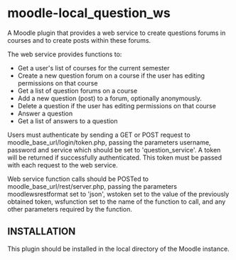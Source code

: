 moodle-local_question_ws
========================

A Moodle plugin that provides a web service to create questions forums in courses and to create posts within these forums.

The web service provides functions to:
  - Get a user's list of courses for the current semester
  - Create a new question forum on a course if the user has editing permissions on that course
  - Get a list of question forums on a course
  - Add a new question (post) to a forum, optionally anonymously.
  - Delete a question if the user has editing permissions on that course
  - Answer a question
  - Get a list of answers to a question

Users must authenticate by sending a GET or POST request to moodle_base_url/login/token.php, passing the parameters username, password and service which should be set to 'question_service'. A token will be returned if successfully authenticated. This token must be passed with each request to the web service.

Web service function calls should be POSTed to moodle_base_url/rest/server.php, passing the parameters moodlewsrestformat set to 'json', wstoken set to the value of the previously obtained token, wsfunction set to the name of the function to call, and any other parameters required by the function.

<h2>INSTALLATION</h2>
This plugin should be installed in the local directory of the Moodle instance.
